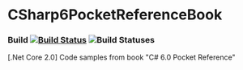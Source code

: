 # CSharp6PocketReferenceBook
### Build [![Build Status](https://travis-ci.org/kajstof/CSharp6PocketReferenceBook.svg?branch=master)](https://travis-ci.org/kajstof/CSharp6PocketReferenceBook) ![Build Statuses](https://circleci.com/gh/kajstof/CSharp6PocketReferenceBook.svg?style=shield)
[.Net Core 2.0] Code samples from book "C# 6.0 Pocket Reference"
